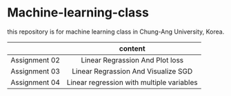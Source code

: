 # Machine-learning-class

this repository is for machine learning class in Chung-Ang University, Korea.

|                 |                   content                  |
|:---------------:|:------------------------------------------:|
|  Assignment 02  |       Linear Regrassion And Plot loss      |
|  Assignment 03  |     Linear Regrassion And Visualize SGD    |
|  Assignment 04  |  Linear regression with multiple variables |

